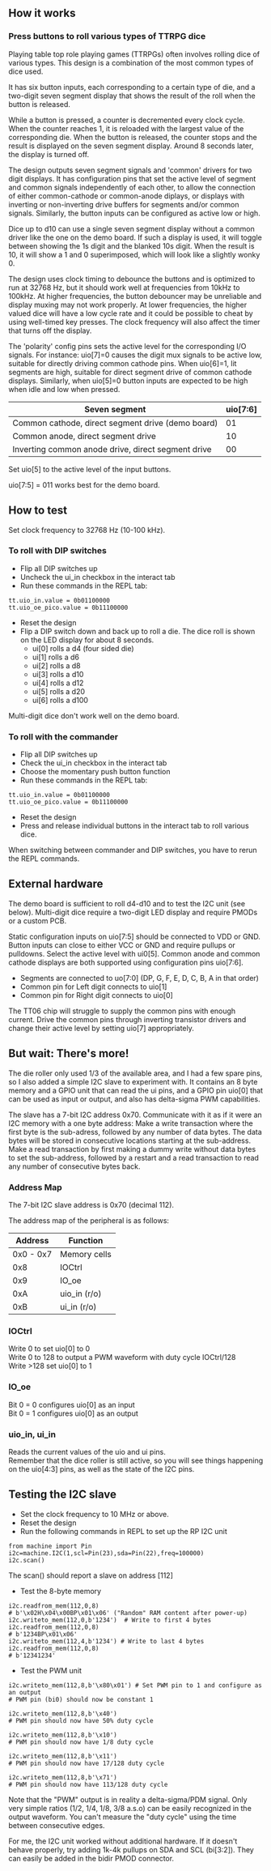 ## How it works

### Press buttons to roll various types of TTRPG dice

Playing table top role playing games (TTRPGs) often involves rolling dice of various types.
This design is a combination of the most common types of dice used.

It has six button inputs, each corresponding to a certain type of die, and a two-digit seven segment display that shows the result of the roll when the button is released.

While a button is pressed, a counter is decremented every clock cycle. When the counter reaches 1, it is reloaded with the largest value of the corresponding die. When the button is released, the counter stops and the result is displayed on the seven segment display. Around 8 seconds later, the display is turned off.

The design outputs seven segment signals and 'common' drivers for two digit displays. It has configuration pins that set the active level of segment and common signals independently of each other, to allow the connection of either common-cathode or common-anode diplays, or displays with inverting or non-inverting drive buffers for segments and/or common signals. Similarly, the button inputs can be configured as active low or high.

Dice up to d10 can use a single seven segment display without a common driver like the one on the demo board. If such a display is used, it will toggle between showing the 1s digit and the blanked 10s digit. When the result is 10, it will show a 1 and 0 superimposed, which will look like a slightly wonky 0.

The design uses clock timing to debounce the buttons and is optimized to run at 32768 Hz, but it should work well at frequencies from 10kHz to 100kHz. At higher frequencies, the button debouncer may be unreliable and display muxing may not work properly. At lower frequencies, the higher valued dice will have a low cycle rate and it could be possible to cheat by using well-timed key presses. The clock frequency will also affect the timer that turns off the display.

The 'polarity' config pins sets the active level for the corresponding I/O signals. For instance: uio[7]=0 causes the digit mux signals to be active low, suitable for directly driving common cathode pins. When uio[6]=1, lit segments are high, suitable for direct segment drive of common cathode displays. Similarly, when uio[5]=0 button inputs are expected to be high when idle and low when pressed.

| Seven segment                                       | uio[7:6] |
| ----------------------------------------------------| -------- |
| Common cathode, direct segment drive (demo board)   | 01       |
| Common anode, direct segment drive                  | 10       |
| Inverting common anode drive, direct segment drive  | 00       |

Set uio[5] to the active level of the input buttons.

uio[7:5] = 011 works best for the demo board.

## How to test

Set clock frequency to 32768 Hz (10-100 kHz).

### To roll with DIP switches
* Flip all DIP switches up
* Uncheck the ui_in checkbox in the interact tab
* Run these commands in the REPL tab:
```
tt.uio_in.value = 0b01100000
tt.uio_oe_pico.value = 0b11100000
```
* Reset the design
* Flip a DIP switch down and back up to roll a die.
The dice roll is shown on the LED display for about 8 seconds.
    - ui[0] rolls a d4 (four sided die)
    - ui[1] rolls a d6
    - ui[2] rolls a d8
    - ui[3] rolls a d10
    - ui[4] rolls a d12
    - ui[5] rolls a d20
    - ui[6] rolls a d100

Multi-digit dice don't work well on the demo board.

### To roll with the commander
* Flip all DIP switches up
* Check the ui_in checkbox in the interact tab
* Choose the momentary push button function
* Run these commands in the REPL tab:
```
tt.uio_in.value = 0b01100000
tt.uio_oe_pico.value = 0b11100000
```
* Reset the design
* Press and release individual buttons in the interact tab to roll various dice.

When switching between commander and DIP switches, you have to rerun the REPL commands.

## External hardware
The demo board is sufficient to roll d4-d10 and to test the I2C unit (see below).
Multi-digit dice require a two-digit LED display and require PMODs or a custom PCB.

Static configuration inputs on uio[7:5] should be connected to VDD or GND.
Button inputs can close to either VCC or GND and require pullups or pulldowns. Select the active level with ui0[5].
Common anode and common cathode displays are both supported using configuration pins uio[7:6].

* Segments are connected to uo[7:0] (DP, G, F, E, D, C, B, A in that order)
* Common pin for Left digit connects to uio[1]
* Common pin for Right digit connects to uio[0]

The TT06 chip will struggle to supply the common pins with enough current. Drive the common pins through inverting transistor drivers and change their active level by setting uio[7] appropriately.

## But wait: There's more!
The die roller only used 1/3 of the available area, and I had a few spare pins, so I also added a simple I2C slave to experiment with. It contains an 8 byte memory and a GPIO unit that can read the ui pins, and a GPIO pin uio[0] that can be used as input or output, and also has delta-sigma PWM capabilities.

The slave has a 7-bit I2C address 0x70. Communicate with it as if it were an I2C memory with a one byte address: Make a write transaction where the first byte is the sub-adress, followed by any number of data bytes. The data bytes will be stored in consecutive locations starting at the sub-address. Make a read transaction by first making a dummy write without data bytes to set the sub-address, followed by a restart and a read transaction to read any number of consecutive bytes back.

### Address Map
The 7-bit I2C slave address is 0x70 (decimal 112).  

The address map of the peripheral is as follows:

| Address   | Function     |
| --------- | ------------ |
| 0x0 - 0x7 | Memory cells |
| 0x8       | IOCtrl       |
| 0x9       | IO_oe        |
| 0xA       | uio_in (r/o) |
| 0xB       | ui_in (r/o)  |

### IOCtrl
Write 0 to set uio[0] to 0  
Write 0 to 128 to output a PWM waveform with duty cycle IOCtrl/128  
Write >128 set uio[0] to 1  

### IO_oe
Bit 0 = 0 configures uio[0] as an input  
Bit 0 = 1 configures uio[0] as an output  

### uio_in, ui_in
Reads the current values of the uio and ui pins.  
Remember that the dice roller is still active, so you will see things happening on the uio[4:3] pins, as well as the state of the I2C pins.

## Testing the I2C slave
* Set the clock frequency to 10 MHz or above.
* Reset the design
* Run the following commands in REPL to set up the RP I2C unit
```
from machine import Pin
i2c=machine.I2C(1,scl=Pin(23),sda=Pin(22),freq=100000)
i2c.scan()
```
The scan() should report a slave on address [112]
* Test the 8-byte memory
```
i2c.readfrom_mem(112,0,8)
# b'\x02H\x04\x00BP\x01\x06' ("Random" RAM content after power-up)
i2c.writeto_mem(112,0,b'1234')  # Write to first 4 bytes
i2c.readfrom_mem(112,0,8)
# b'1234BP\x01\x06'
i2c.writeto_mem(112,4,b'1234') # Write to last 4 bytes
i2c.readfrom_mem(112,0,8)
# b'12341234'
```
* Test the PWM unit
```
i2c.writeto_mem(112,8,b'\x80\x01') # Set PWM pin to 1 and configure as an output
# PWM pin (bi0) should now be constant 1

i2c.writeto_mem(112,8,b'\x40')
# PWM pin should now have 50% duty cycle

i2c.writeto_mem(112,8,b'\x10')
# PWM pin should now have 1/8 duty cycle

i2c.writeto_mem(112,8,b'\x11')
# PWM pin should now have 17/128 duty cycle

i2c.writeto_mem(112,8,b'\x71')
# PWM pin should now have 113/128 duty cycle
```
Note that the "PWM" output is in reality a delta-sigma/PDM signal. Only very simple ratios (1/2, 1/4, 1/8, 3/8 a.s.o) can be easily recognized in the output waveform. You can't measure the "duty cycle" using the time between consecutive edges.

For me, the I2C unit worked without additional hardware. If it doesn't behave properly, try adding 1k-4k pullups on SDA and SCL (bi[3:2]). They can easily be added in the bidir PMOD connector.
